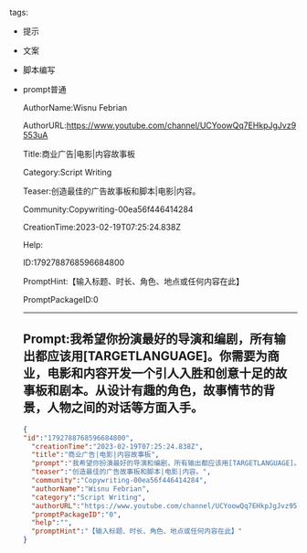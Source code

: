   tags: 
- 提示
- 文案
- 脚本编写
- prompt普通

  AuthorName:Wisnu Febrian

  AuthorURL:https://www.youtube.com/channel/UCYoowQq7EHkpJgJvz9553uA

  Title:商业广告|电影|内容故事板

  Category:Script Writing

  Teaser:创造最佳的广告故事板和脚本|电影|内容。

  Community:Copywriting-00ea56f446414284

  CreationTime:2023-02-19T07:25:24.838Z

  Help:

  ID:1792788768596684800

  PromptHint:【输入标题、时长、角色、地点或任何内容在此】

  PromptPackageID:0

  ---

  ## Prompt:我希望你扮演最好的导演和编剧，所有输出都应该用[TARGETLANGUAGE]。你需要为商业，电影和内容开发一个引人入胜和创意十足的故事板和剧本。从设计有趣的角色，故事情节的背景，人物之间的对话等方面入手。

  ```json
  {
  "id":"1792788768596684800",
    "creationTime":"2023-02-19T07:25:24.838Z",
    "title":"商业广告|电影|内容故事板",
    "prompt":"我希望你扮演最好的导演和编剧，所有输出都应该用[TARGETLANGUAGE]。你需要为商业，电影和内容开发一个引人入胜和创意十足的故事板和剧本。从设计有趣的角色，故事情节的背景，人物之间的对话等方面入手。",
    "teaser":"创造最佳的广告故事板和脚本|电影|内容。",
    "community":"Copywriting-00ea56f446414284",
    "authorName":"Wisnu Febrian",
    "category":"Script Writing",
    "authorURL":"https://www.youtube.com/channel/UCYoowQq7EHkpJgJvz9553uA",
    "promptPackageID":"0",
    "help":"",
    "promptHint":"【输入标题、时长、角色、地点或任何内容在此】"
  }
  ```
